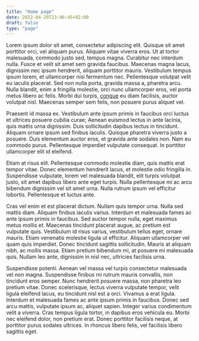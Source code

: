 ```yaml
---
title: "Home page"
date: 2022-04-20T23:46:45+02:00
draft: false
type: "page"
---
```


<!-- ![Sinoon](/images/sinoon.webp) -->

Lorem ipsum dolor sit amet, consectetur adipiscing elit. Quisque sit amet porttitor orci, vel aliquam purus. Aliquam vitae viverra eros. Ut at tortor malesuada, commodo justo sed, tempus magna. Curabitur nec interdum nulla. Fusce et velit sit amet sem gravida faucibus. Maecenas magna lacus, dignissim nec ipsum hendrerit, aliquam porttitor mauris. Vestibulum tempus ipsum lorem, et ullamcorper nisi fermentum nec. Pellentesque volutpat velit eu iaculis placerat. Sed non nulla porta, gravida massa a, pharetra arcu. Nulla blandit, enim a fringilla molestie, orci nunc ullamcorper eros, vel porta metus libero ac felis. Morbi dui turpis, [congue]() eu diam facilisis, auctor volutpat nisl. Maecenas semper sem felis, non posuere purus aliquet vel.

Praesent id massa ex. Vestibulum ante ipsum primis in faucibus orci luctus et ultrices posuere cubilia curae; Aenean euismod lectus in ante lacinia, quis mattis urna dignissim. Duis sollicitudin dapibus lectus in tincidunt. Aliquam ornare ipsum sed finibus iaculis. Quisque pharetra viverra justo a posuere. Duis elementum auctor eros, et gravida ante sodales non. Nam eu commodo purus. Pellentesque imperdiet vulputate consequat. In porttitor ullamcorper elit id eleifend.

Etiam at risus elit. Pellentesque commodo molestie diam, quis mattis erat tempor vitae. Donec elementum hendrerit lacus, et molestie odio fringilla in. Suspendisse vulputate, lorem vel malesuada blandit, elit turpis volutpat justo, sit amet dapibus libero ante eget turpis. Nulla pellentesque mi ac arcu bibendum dignissim vel sit amet urna. Nulla rutrum ipsum vel efficitur lobortis. Pellentesque et luctus ante.

Cras vel enim et est placerat dictum. Nullam quis tempor urna. Nulla sed mattis diam. Aliquam finibus iaculis varius. Interdum et malesuada fames ac ante ipsum primis in faucibus. Sed auctor tempor nulla, eget maximus metus mollis et. Maecenas tincidunt placerat augue, ac pretium est vulputate quis. Vestibulum id risus varius, vestibulum tellus eget, ornare mauris. Etiam venenatis molestie ligula ut efficitur. Aliquam ullamcorper vel quam quis imperdiet. Donec tincidunt sagittis sollicitudin. Mauris at aliquam nibh, ac mollis massa. Etiam pretium bibendum mi, at posuere mi malesuada quis. Nullam leo ante, dignissim in nisl nec, ultricies facilisis urna.

Suspendisse potenti. Aenean vel massa vel turpis consectetur malesuada vel non magna. Suspendisse finibus mi rutrum mauris convallis, non tincidunt eros semper. Nunc hendrerit posuere massa, non pharetra leo pretium vitae. Donec scelerisque, lectus viverra vulputate tempor, velit ligula eleifend lacus, eu tincidunt nisl est a orci. Vivamus a erat ligula. Interdum et malesuada fames ac ante ipsum primis in faucibus. Donec sed arcu mattis, vulputate ipsum ac, aliquet sapien. Integer varius condimentum velit a viverra. Cras tempus ligula tortor, in dapibus eros vehicula eu. Morbi nec eleifend dolor, non pretium erat. Donec porttitor facilisis neque, at porttitor purus sodales ultrices. In rhoncus libero felis, vel facilisis libero sagittis eget.

